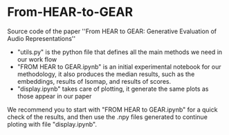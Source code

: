 # From-HEAR-to-GEAR
Source code of the paper ''From HEAR to GEAR: Generative Evaluation of Audio Representations''

- "utils.py" is the python file that defines all the main methods we need in our work flow
- "FROM HEAR to GEAR.ipynb" is an initial experimental notebook for our methodology, it also produces the median results, such as the embeddings, results of Isomap, and results of scores.
- "display.ipynb" takes care of plotting, it generate the same plots as those appear in our paper

We recommend you to start with "FROM HEAR to GEAR.ipynb" for a quick check of the results, and then use the .npy files generated to continue ploting with file "display.ipynb".
